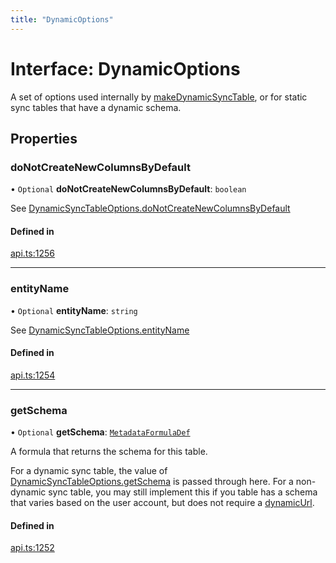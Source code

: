 ```yaml
---
title: "DynamicOptions"
---
```

# Interface: DynamicOptions

A set of options used internally by [makeDynamicSyncTable](../functions/makeDynamicSyncTable.md), or for static
sync tables that have a dynamic schema.

## Properties

### doNotCreateNewColumnsByDefault

• `Optional` **doNotCreateNewColumnsByDefault**: `boolean`

See [DynamicSyncTableOptions.doNotCreateNewColumnsByDefault](DynamicSyncTableOptions.md#donotcreatenewcolumnsbydefault)

#### Defined in

[api.ts:1256](https://github.com/coda/packs-sdk/blob/main/api.ts#L1256)

___

### entityName

• `Optional` **entityName**: `string`

See [DynamicSyncTableOptions.entityName](DynamicSyncTableOptions.md#entityname)

#### Defined in

[api.ts:1254](https://github.com/coda/packs-sdk/blob/main/api.ts#L1254)

___

### getSchema

• `Optional` **getSchema**: [`MetadataFormulaDef`](../types/MetadataFormulaDef.md)

A formula that returns the schema for this table.

For a dynamic sync table, the value of [DynamicSyncTableOptions.getSchema](DynamicSyncTableOptions.md#getschema)
is passed through here. For a non-dynamic sync table, you may still implement
this if you table has a schema that varies based on the user account, but
does not require a [dynamicUrl](Identity.md#dynamicurl).

#### Defined in

[api.ts:1252](https://github.com/coda/packs-sdk/blob/main/api.ts#L1252)
